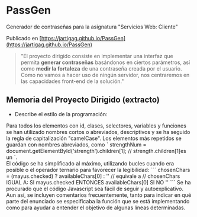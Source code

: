 # PassGen

Generador de contraseñas para la asignatura "Servicios Web: Cliente"

Publicado en [https://jartigag.github.io/PassGen](https://jartigag.github.io/PassGen)

> "El proyecto dirigido consiste en implementar una interfaz que permita **generar contraseñas** 
> basándonos en ciertos parámetros, así como **medir la fortaleza** de una contraseña
> creada por el usuario. Como no vamos a hacer uso de ningún servidor, 
> nos centraremos en las capacidades front-end de la solución."

## Memoria del Proyecto Dirigido (extracto)

- Describe el estilo de la programación:

Para todos los elementos con id, clases, selectores, variables y funciones se han utilizado nombres cortos o abreviados, descriptivos y se ha seguido la regla de capitalización "camelCase". Los elementos más repetidos se guardan con nombres abreviados, como ˋ strengthNum = document.getElementById('strength').children[1]; // strength.children[1]es un <span> ˋ.  
El código se ha simplificado al máximo, utilizando bucles cuando era posible o el operador ternario para favorecer la legibilidad:
ˋˋˋ
chosenChars = (mayus.checked) ? availableChars[0] : '' // equivale a
// chosenChars IGUAL A: SI mayus.checked ENTONCES availableChars[0] SI NO ''
ˋˋˋ
Se ha procurado que el código Javascript sea fácil de seguir y autoexplicativo. Aun así, se incluyen comentarios frecuentemente, tanto para indicar en qué parte del enunciado se especificaba la función que se está implementando como para ayudar a entender el objetivo de algunas líneas determinadas.